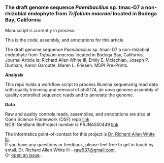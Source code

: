 ###  The draft genome sequence *Paenibacillus* sp. tmac-D7 a non-rhizobial endophyte from *Trifolium macraei* located in Bodega Bay, California 

Manuscript is currently in process.

This is the code, assembly, and annotations for this article. 

The draft genome sequence *Paenibacillus* sp. tmac-D7 a non-rhizobial endophyte from *Trifolium macraei* located in Bodega Bay, California. Journal Article is: Richard Allen White III, Emily E. Mclachlan, Joseph P. Dunham, Aaron Garoutte, Maren L. Friesen.  MDPI Pre-Prints.

**Analysis**

This repo holds a workflow script to process Illumina sequencing read data with quality trimming and removal of phiX174, *de novo* genome assembly of quality controlled sequence reads and to annotate the genome. 

**Data**

Raw and quality controls reads, assemblies, and annotations are also at Open Science Framework (OSF) repo [link](https://osf.io/kcj9h)<br />
NCBI GenBank BioProject number is PRJNA550449 [link](https://www.ncbi.nlm.nih.gov/bioproject/PRJNA550458/) 

The informatics point-of-contact for this project is [Dr. Richard Allen White III](https://github.com/raw937).<br />
If you have any questions or feedback, please feel free to get in touch by email. Dr. Richard Allen White III - raw937@gmail.com.  <br />
Or [open an issue](https://github.com/friesenlab/Paenibacillus_tmac-D7/issues).
